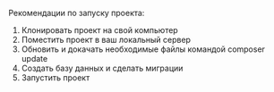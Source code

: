 Рекомендации по запуску проекта:
1. Клонировать проект на свой компьютер
2. Поместить проект в ваш локальный сервер
3. Обновить и докачать необходимые файлы командой composer update
4. Создать базу данных и сделать миграции
5. Запустить проект
